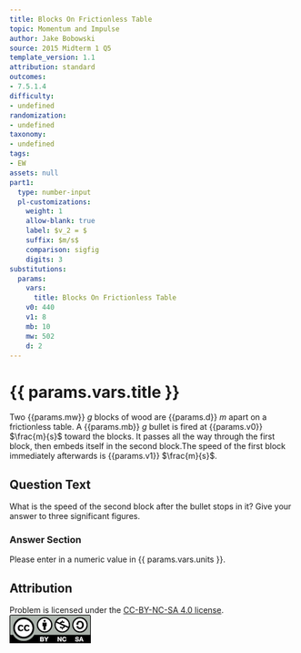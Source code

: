 ```yaml
---
title: Blocks On Frictionless Table
topic: Momentum and Impulse
author: Jake Bobowski
source: 2015 Midterm 1 Q5
template_version: 1.1
attribution: standard
outcomes:
- 7.5.1.4
difficulty:
- undefined
randomization:
- undefined
taxonomy:
- undefined
tags:
- EW
assets: null
part1:
  type: number-input
  pl-customizations:
    weight: 1
    allow-blank: true
    label: $v_2 = $
    suffix: $m/s$
    comparison: sigfig
    digits: 3
substitutions:
  params:
    vars:
      title: Blocks On Frictionless Table
    v0: 440
    v1: 8
    mb: 10
    mw: 502
    d: 2
---
```

# {{ params.vars.title }}
Two {{params.mw}} $g$ blocks of wood are {{params.d}} $m$ apart on a frictionless table. A {{params.mb}} $g$ bullet is fired at {{params.v0}} $\frac{m}{s}$ toward the blocks. It passes all the way through the first block, then embeds itself in the second block.The speed of the first block immediately afterwards is {{params.v1}} $\frac{m}{s}$.
## Question Text

What is the speed of the second block after the bullet stops in it?
Give your answer to three significant figures.

### Answer Section

Please enter in a numeric value in {{ params.vars.units }}.

## Attribution

Problem is licensed under the [CC-BY-NC-SA 4.0 license](https://creativecommons.org/licenses/by-nc-sa/4.0/).<br> ![The Creative Commons 4.0 license requiring attribution-BY, non-commercial-NC, and share-alike-SA license.](https://raw.githubusercontent.com/firasm/bits/master/by-nc-sa.png)